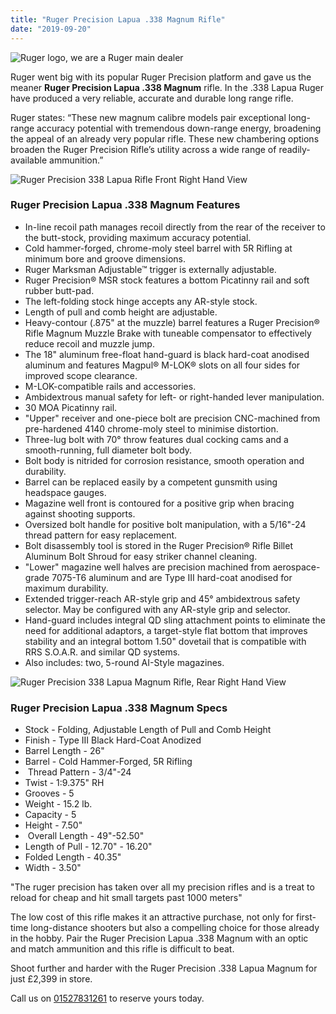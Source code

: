 ```yaml
---
title: "Ruger Precision Lapua .338 Magnum Rifle"
date: "2019-09-20"
---
```


![Ruger logo, we are a Ruger main dealer](https://res.cloudinary.com/shooting-supplies/image/upload/v1573564869/Ruger-Logo_kevdtl-1_tqfnmv.png)

Ruger went big with its popular Ruger Precision platform and gave us the meaner **Ruger Precision Lapua .338 Magnum** rifle. In the .338 Lapua Ruger have produced a very reliable, accurate and durable long range rifle.

Ruger states: “These new magnum calibre models pair exceptional long-range accuracy potential with tremendous down-range energy, broadening the appeal of an already very popular rifle. These new chambering options broaden the Ruger Precision Rifle’s utility across a wide range of readily-available ammunition.”

![Ruger Precision 338 Lapua Rifle Front Right Hand View](https://res.cloudinary.com/shooting-supplies/image/upload/v1573564820/Ruger-Precision-Lapua-338-Mag-rh2_diduvx_mqkehw.jpg)

### Ruger Precision Lapua .338 Magnum Features

- In-line recoil path manages recoil directly from the rear of the receiver to the butt-stock, providing maximum accuracy potential.
- Cold hammer-forged, chrome-moly steel barrel with 5R Rifling at minimum bore and groove dimensions.
- Ruger Marksman Adjustable™ trigger is externally adjustable.
- Ruger Precision® MSR stock features a bottom Picatinny rail and soft rubber butt-pad.
- The left-folding stock hinge accepts any AR-style stock.
- Length of pull and comb height are adjustable.
- Heavy-contour (.875" at the muzzle) barrel features a Ruger Precision® Rifle Magnum Muzzle Brake with tuneable compensator to effectively reduce recoil and muzzle jump.
- The 18" aluminum free-float hand-guard is black hard-coat anodised aluminum and features Magpul® M-LOK® slots on all four sides for improved scope clearance.
- M-LOK-compatible rails and accessories.
- Ambidextrous manual safety for left- or right-handed lever manipulation.
- 30 MOA Picatinny rail.
- "Upper" receiver and one-piece bolt are precision CNC-machined from pre-hardened 4140 chrome-moly steel to minimise distortion.
- Three-lug bolt with 70° throw features dual cocking cams and a smooth-running, full diameter bolt body.
- Bolt body is nitrided for corrosion resistance, smooth operation and durability.
- Barrel can be replaced easily by a competent gunsmith using headspace gauges.
- Magazine well front is contoured for a positive grip when bracing against shooting supports.
- Oversized bolt handle for positive bolt manipulation, with a 5/16"-24 thread pattern for easy replacement.
- Bolt disassembly tool is stored in the Ruger Precision® Rifle Billet Aluminum Bolt Shroud for easy striker channel cleaning.
- "Lower" magazine well halves are precision machined from aerospace-grade 7075-T6 aluminum and are Type III hard-coat anodised for maximum durability.
- Extended trigger-reach AR-style grip and 45° ambidextrous safety selector. May be configured with any AR-style grip and selector.
- Hand-guard includes integral QD sling attachment points to eliminate the need for additional adaptors, a target-style flat bottom that improves stability and an integral bottom 1.50" dovetail that is compatible with RRS S.O.A.R. and similar QD systems.
- Also includes: two, 5-round AI-Style magazines.

![Ruger Precision 338 Lapua Magnum Rifle, Rear Right Hand View](https://res.cloudinary.com/shooting-supplies/image/upload/v1573564822/Ruger-Precision-Lapua-338-Mag-rh_c4jefi_dglnow.jpg)

### Ruger Precision Lapua .338 Magnum Specs

- Stock - Folding, Adjustable Length of Pull and Comb Height
- Finish - Type III Black Hard-Coat Anodized
- Barrel Length - 26"
- Barrel - Cold Hammer-Forged, 5R Rifling
-  Thread Pattern - 3/4"-24
- Twist - 1:9.375" RH
- Grooves - 5
- Weight - 15.2 lb.
- Capacity - 5
- Height - 7.50"
-  Overall Length - 49"-52.50"
- Length of Pull - 12.70" - 16.20"
- Folded Length - 40.35"
- Width - 3.50"

"The ruger precision has taken over all my precision rifles and is a treat to reload for cheap and hit small targets past 1000 meters"

The low cost of this rifle makes it an attractive purchase, not only for first-time long-distance shooters but also a compelling choice for those already in the hobby. Pair the Ruger Precision Lapua .338 Magnum with an optic and match ammunition and this rifle is difficult to beat.

Shoot further and harder with the Ruger Precision .338 Lapua Magnum for just £2,399 in store.

Call us on [01527831261](tel:01527831261) to reserve yours today.
